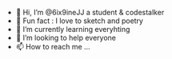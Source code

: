- 👋 Hi, I’m @6ix9ineJJ a student & codestalker
- 👀 Fun fact : I love to sketch and poetry
- 🌱 I’m currently learning everyhting
- 💞️ I’m looking to help everyone
- 📫 How to reach me ...

<!---
6ix9ineJJ/6ix9ineJJ is a ✨ special ✨ repository because its `README.md` (this file) appears on your GitHub profile.
You can click the Preview link to take a look at your changes.
--->
